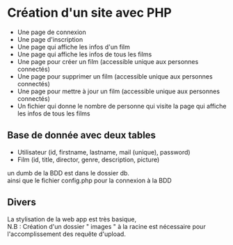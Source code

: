 # Création d'un site avec PHP 

- Une page de connexion  
- Une page d'inscription  
- Une page qui affiche les infos d'un film  
- Une page qui affiche les infos de tous les films  
- Une page pour créer un film (accessible unique aux personnes connectés)  
- Une page pour supprimer un film (accessible unique aux personnes connectés)  
- Une page pour mettre à jour un film (accessible unique aux personnes connectés)  
- Un fichier qui donne le nombre de personne qui visite la page qui affiche les infos de tous les films  

## Base de donnée avec deux tables  

- Utilisateur (id, firstname, lastname, mail (unique), password)  
- Film (id, title, director, genre, description, picture)  

un dumb de la BDD est dans le dossier db.  
ainsi que le fichier config.php pour la connexion à la BDD

## Divers  

La stylisation de la web app est très basique,  
N.B : Création d'un dossier " images " à la racine est nécessaire pour l'accomplissement des requête d'upload.  